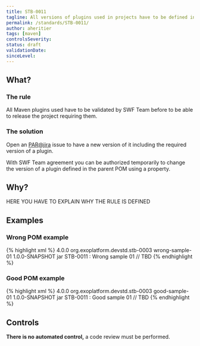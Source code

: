```yaml
---
title: STB-0011
tagline: All versions of plugins used in projects have to be defined in eXo Parent POM
permalink: /standards/STB-0011/
author: aheritier
tags: [maven]
controlsSeverity:
status: draft
validationDate:
sinceLevel:
---
```


<a name="what"></a>
## What?

### <i class="fa fa-info-circle"></i> The rule

All Maven plugins used have to be validated by SWF Team before to be able to release the project requiring them.

### <i class="fa fa-lightbulb-o"></i> The solution

Open an [PAR@jira](https://jira.exoplatform.org/browse/PAR/) issue to have a new version of it including the required version
of a plugin.

With SWF Team agreement you can be authorized temporarily to change the version of a plugin defined in the parent
POM using a property.


<a name="why"></a>
## Why?

HERE YOU HAVE TO EXPLAIN WHY THE RULE IS DEFINED

<a name="examples"></a>
## Examples



<div class="panel panel-danger">
  <div class="panel-heading">
    <h3 class="panel-title"><i class="fa fa-thumbs-down pull-right"></i> Wrong POM example</h3>
  </div>
  <div class="panel-body">

{% highlight xml %}
<project xmlns="http://maven.apache.org/POM/4.0.0"
	 xsi:schemaLocation="http://maven.apache.org/POM/4.0.0
http://maven.apache.org/maven-v4_0_0.xsd"
	 xmlns:xsi="http://www.w3.org/2001/XMLSchema-instance">
  <modelVersion>4.0.0</modelVersion>
  <groupId>org.exoplatform.devstd.stb-0003</groupId>
  <artifactId>wrong-sample-01</artifactId>
  <version>1.0.0-SNAPSHOT</version>
  <packaging>jar</packaging>
  <name>STB-0011 : Wrong sample 01</name>
// TBD
</project>
{% endhighlight %}

  </div>
</div>


<div class="panel panel-success">
  <div class="panel-heading">
    <h3 class="panel-title"><i class="fa fa-thumbs-up pull-right"></i> Good POM example</h3>
  </div>
  <div class="panel-body">

{% highlight xml %}
    <?xml version="1.0" encoding="UTF-8"?>
    <project xmlns="http://maven.apache.org/POM/4.0.0"
    	 xsi:schemaLocation="http://maven.apache.org/POM/4.0.0
http://maven.apache.org/maven-v4_0_0.xsd"
    	 xmlns:xsi="http://www.w3.org/2001/XMLSchema-instance">
      <modelVersion>4.0.0</modelVersion>
      <groupId>org.exoplatform.devstd.stb-0003</groupId>
      <artifactId>good-sample-01</artifactId>
      <version>1.0.0-SNAPSHOT</version>
      <packaging>jar</packaging>
      <name>STB-0011 : Good sample 01</name>
    // TBD
    </project>
{% endhighlight %}

  </div>
</div>


<a name="controls"></a>
## <i class="fa fa-shield"></i> Controls

<div class="alert alert-warning">
  <i class="fa fa-exclamation-triangle"></i> <strong>There is no automated control,</strong> a code review must be performed.
</div>
